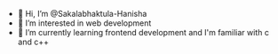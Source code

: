 - 👋 Hi, I’m @Sakalabhaktula-Hanisha
- 👀 I’m interested in web development
- 🌱 I’m currently learning frontend development and I'm familiar with c and c++


<!---
Sakalabhaktula-Hanisha/Sakalabhaktula-Hanisha is a ✨ special ✨ repository because its `README.md` (this file) appears on your GitHub profile.
You can click the Preview link to take a look at your changes.
--->
